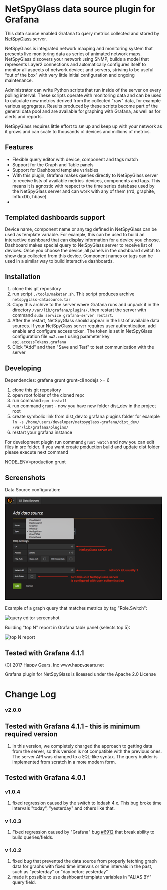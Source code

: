 # NetSpyGlass data source plugin for Grafana 

This data source enabled Grafana to query metrics collected and stored
by [NetSpyGlass](http://www.happygears.net) server.

NetSpyGlass is integrated network mapping and monitoring system that presents live monitoring 
data as series of animated network maps. NetSpyGlass discovers your network using SNMP,
builds a model that represents Layer2 connections and automatically configures itself to 
monitor all aspects of network devices and servers, striving to be useful “out of the box” 
with very little initial configuration and ongoing maintenance. 

Administrator can write Python scripts that run inside of the server
on every polling interval. These scripts operate with monitoring
data and can be used to calculate new metrics derived from the collected "raw" data,
for example various aggregates. Results produced by these scripts become
part of the general data pool and are available for graphing with
Grafana, as well as for alerts and reports.

NetSpyGlass requires little effort to set up and keep up with your network 
as it grows and can scale to thousands of devices and millions of metrics.


## Features

  - Flexible query editor with device, component and tags match
  - Support for the Graph and Table panels
  - Support for Dashboard template variables
  - With this plugin, Grafana makes queries directly to NetSpyGlass
    server to receive lists of available metrics, devices, components
    and tags. This means it is agnostic with respect to the time series
    database used by the NetSpyGlass server and can work with any of 
    them (rrd, graphite, InfluxDb, hbase)
  - 

## Templated dashboards support

Device name, component name or any tag defined in NetSpyGlass can be used
as template variable. For example, this can be used to build an interactive 
dashboard that can display information for a device you choose. Dashboard
makes special query to NetSpyGlass server to receive list of devices. Once
you choose the device, all panels in the dashboard switch to show data
collected from this device. Component names or tags can be used in a similar
way to build interactive dashboards.

## Installation

1. clone this git repository
2. run script `./tools/maketar.sh`. This script produces archive `netspyglass-datasource.tar`
3. Copy this archive to the server where Grafana runs and unpack it in 
the directory `/var/lib/grafana/plugins/`, then restart the server with command
`sudo service grafana-server restart`.
4. After the restart, NetSpyGlass should appear in the list of available
 data sources. If your NetSpyGlass server requires user authentication,
 add enable and configure access token. The token is set in NetSpyGlass
 configuration file `nw2.conf` using parameter key `api.accessTokens.grafana`
5. Click "Add" and then "Save and Test" to test communication with
 the server


 ## Developing

Dependencies: grafana grunt grunt-cli nodejs >= 6

1. clone this git repository
2. open root folder of the cloned repo
3. run command `npm install`
4. run command `grunt` - now you have new folder dist_dev in the project root
5. create symbolic link from dist_dev to grafana plugins folder
   for example `ln -s /home/users/developer/netspyglass-grafana/dist_dev/ /var/lib/grafana/plugins/`
6. restart your grafana instance

For development plugin run command `grunt watch` and now you can edit files in src folder.
If you want create production build and update dist folder please execute next command 

NODE_ENV=production grunt
 

## Screenshots

Data Source configuration:

![query editor screenshot](https://raw.githubusercontent.com/happygears/netspyglass-grafana/master/doc/screenshots/netspyglass_data_source.png)


Example of a graph query that matches metrics by tag "Role.Switch":

![query editor screenshot](https://raw.githubusercontent.com/happygears/netspyglass-grafana/master/doc/screenshots/graph_query_with_tag_match_annotated.png)


Building "top N" report in Grafana table panel (selects top 5):

![top N report](https://raw.githubusercontent.com/happygears/netspyglass-grafana/master/doc/screenshots/top_n_table_panel_editor_annotated.png)

## Tested with Grafana 4.1.1

(C) 2017 Happy Gears, Inc  www.happygears.net

Grafana plugin for NetSpyGlass is licensed under the Apache 2.0 License

# Change Log


### v2.0.0
## Tested with Grafana 4.1.1 - this is minimum required version

1. In this version, we completely changed the approach to getting data from the server, so this version is not compatible with the previous ones. The server API was changed to a SQL-like syntax. The query builder is implemented from scratch in a more modern form.


## Tested with Grafana 4.0.1
### v1.0.4

1. fixed regression caused by the switch to lodash 4.x. This bug broke time intervals "today", 
   "yesterday" and others like that.


### v 1.0.3
1. Fixed regression caused by "Grafana" bug [#6912](https://github.com/grafana/grafana/pull/6912) 
that break ability to build queries/fields.


### v 1.0.2

1. fixed bug that prevented the data source from properly fetching graph
data for graphs with fixed time intervals or time intervals in the past,
such as "yesterday" or "day before yesterday"
2. made it possible to use dashboard template variables in "ALIAS BY"
query field.

